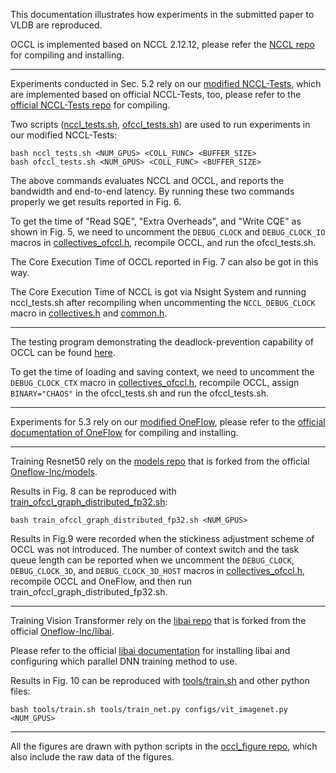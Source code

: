 This documentation illustrates how experiments in the submitted paper to VLDB are reproduced.

OCCL is implemented based on NCCL 2.12.12, please refer the [NCCL repo](https://github.com/NVIDIA/nccl) for compiling and installing. 

---

Experiments conducted in Sec. 5.2 rely on our [modified NCCL-Tests](https://github.com/Panlichen/nccl-tests), which are implemented based on official NCCL-Tests, too, please refer to the [official NCCL-Tests repo](https://github.com/NVIDIA/nccl-tests)  for compiling.


Two scripts ([nccl_tests.sh](https://github.com/Panlichen/nccl-tests/blob/master/nccl_test.sh), [ofccl_tests.sh](https://github.com/Panlichen/nccl-tests/blob/master/ofccl_test.sh)) are used to run experiments in our modified NCCL-Tests:

```shell
bash nccl_tests.sh <NUM_GPUS> <COLL_FUNC> <BUFFER_SIZE>
bash ofccl_tests.sh <NUM_GPUS> <COLL_FUNC> <BUFFER_SIZE>
```
The above commands evaluates NCCL and OCCL, and reports the bandwidth and end-to-end latency. By running these two commands properly we get results reported in Fig. 6.


To get the time of "Read SQE", "Extra Overheads", and "Write CQE" as shown in Fig. 5, we need to uncomment the `DEBUG_CLOCK` and `DEBUG_CLOCK_IO` macros in [collectives_ofccl.h](/src/include/collectives_ofccl.h), recompile OCCL, and run the ofccl_tests.sh. 

The Core Execution Time of OCCL reported in Fig. 7 can also be got in this way. 

The Core Execution Time of NCCL is got via Nsight System and running nccl_tests.sh after recompiling when uncommenting the `NCCL_DEBUG_CLOCK` macro in [collectives.h](/src/include/collectives.h) and [common.h](https://github.com/Panlichen/nccl-tests/blob/master/src/common.h).

---


The testing program demonstrating the deadlock-prevention capability of OCCL can be found [here](https://github.com/Panlichen/nccl-tests/tree/master/src_chaos_order).

To get the time of loading and saving context, we need to uncomment the `DEBUG_CLOCK_CTX` macro in [collectives_ofccl.h](/src/include/collectives_ofccl.h), recompile OCCL, assign `BINARY="CHAOS"` in the ofccl_tests.sh and run the ofccl_tests.sh. 


----

Experiments for 5.3 rely on our [modified OneFlow](https://github.com/Oneflow-Inc/oneflow/tree/ofccl_dev), please refer to the [official documentation of OneFlow](https://github.com/Oneflow-Inc/oneflow) for compiling and installing.

---

Training Resnet50 rely on the [models repo](https://github.com/Panlichen/models) that is forked from the official [Oneflow-Inc/models](https://github.com/Oneflow-Inc/models). 

Results in Fig. 8 can be reproduced with [train_ofccl_graph_distributed_fp32.sh](https://github.com/Panlichen/models/blob/test_ofccl/Vision/classification/image/resnet50/examples/train_ofccl_graph_distributed_fp32.sh):

```shell
bash train_ofccl_graph_distributed_fp32.sh <NUM_GPUS>
```

Results in Fig.9 were recorded when the stickiness adjustment scheme of OCCL was not introduced. The number of context switch and the task queue length can be reported when we uncomment the `DEBUG_CLOCK`, `DEBUG_CLOCK_3D`, and `DEBUG_CLOCK_3D_HOST` macros in [collectives_ofccl.h](/src/include/collectives_ofccl.h), recompile OCCL and OneFlow, and then run train_ofccl_graph_distributed_fp32.sh.

----

Training Vision Transformer rely on the [libai repo](https://github.com/Panlichen/libai) that is forked from the official [Oneflow-Inc/libai](https://github.com/Oneflow-Inc/libai).

Please refer to the official [libai documentation](https://libai.readthedocs.io/en/latest/index.html) for installing libai and configuring which parallel DNN training method to use.

Results in Fig. 10 can be reproduced with [tools/train.sh](https://github.com/Panlichen/libai/blob/main/tools/train.sh) and other python files:

```shell
bash tools/train.sh tools/train_net.py configs/vit_imagenet.py <NUM_GPUS>
```

---

All the figures are drawn with python scripts in the [occl_figure repo](https://github.com/Panlichen/occl_figure), which also include the raw data of the figures.
